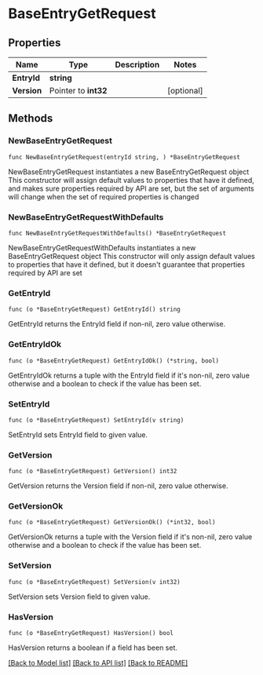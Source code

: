 # BaseEntryGetRequest

## Properties

Name | Type | Description | Notes
------------ | ------------- | ------------- | -------------
**EntryId** | **string** |  | 
**Version** | Pointer to **int32** |  | [optional] 

## Methods

### NewBaseEntryGetRequest

`func NewBaseEntryGetRequest(entryId string, ) *BaseEntryGetRequest`

NewBaseEntryGetRequest instantiates a new BaseEntryGetRequest object
This constructor will assign default values to properties that have it defined,
and makes sure properties required by API are set, but the set of arguments
will change when the set of required properties is changed

### NewBaseEntryGetRequestWithDefaults

`func NewBaseEntryGetRequestWithDefaults() *BaseEntryGetRequest`

NewBaseEntryGetRequestWithDefaults instantiates a new BaseEntryGetRequest object
This constructor will only assign default values to properties that have it defined,
but it doesn't guarantee that properties required by API are set

### GetEntryId

`func (o *BaseEntryGetRequest) GetEntryId() string`

GetEntryId returns the EntryId field if non-nil, zero value otherwise.

### GetEntryIdOk

`func (o *BaseEntryGetRequest) GetEntryIdOk() (*string, bool)`

GetEntryIdOk returns a tuple with the EntryId field if it's non-nil, zero value otherwise
and a boolean to check if the value has been set.

### SetEntryId

`func (o *BaseEntryGetRequest) SetEntryId(v string)`

SetEntryId sets EntryId field to given value.


### GetVersion

`func (o *BaseEntryGetRequest) GetVersion() int32`

GetVersion returns the Version field if non-nil, zero value otherwise.

### GetVersionOk

`func (o *BaseEntryGetRequest) GetVersionOk() (*int32, bool)`

GetVersionOk returns a tuple with the Version field if it's non-nil, zero value otherwise
and a boolean to check if the value has been set.

### SetVersion

`func (o *BaseEntryGetRequest) SetVersion(v int32)`

SetVersion sets Version field to given value.

### HasVersion

`func (o *BaseEntryGetRequest) HasVersion() bool`

HasVersion returns a boolean if a field has been set.


[[Back to Model list]](../README.md#documentation-for-models) [[Back to API list]](../README.md#documentation-for-api-endpoints) [[Back to README]](../README.md)


